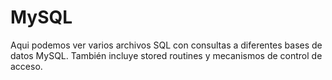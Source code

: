 # MySQL

Aqui podemos ver varios archivos SQL con consultas a diferentes bases de datos MySQL. También incluye stored routines y mecanismos de control de acceso.
